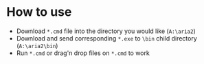 # How to use

- Download `*.cmd` file into the directory you would like (`A:\aria2`)
- Download and send corresponding `*.exe` to `\bin` child directory (`A:\aria2\bin`)
- Run `*.cmd` or drag'n drop files on `*.cmd` to work